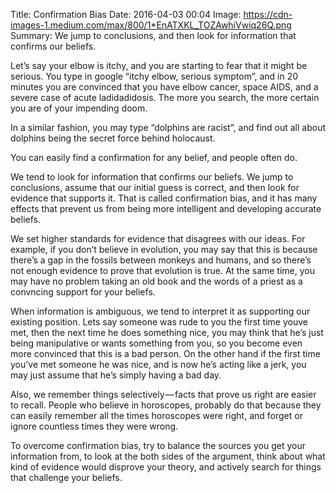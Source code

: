 Title: Confirmation Bias
Date: 2016-04-03 00:04
Image: https://cdn-images-1.medium.com/max/800/1*EnATXKL_TOZAwhiVwiq26Q.png
Summary: We jump to conclusions, and then look for information that confirms our beliefs.

Let’s say your elbow is itchy, and you are starting to fear that it might be serious. You type in google “itchy elbow, serious symptom”, and in 20 minutes you are convinced that you have elbow cancer, space AIDS, and a severe case of acute ladidadidosis. The more you search, the more certain you are of your impending doom.

In a similar fashion, you may type “dolphins are racist”, and find out all about dolphins being the secret force behind holocaust.

You can easily find a confirmation for any belief, and people often do.

We tend to look for information that confirms our beliefs. We jump to conclusions, assume that our initial guess is correct, and then look for evidence that supports it. That is called confirmation bias, and it has many effects that prevent us from being more intelligent and developing accurate beliefs.

We set higher standards for evidence that disagrees with our ideas. For example, if you don’t believe in evolution, you may say that this is because there’s a gap in the fossils between monkeys and humans, and so there’s not enough evidence to prove that evolution is true. At the same time, you may have no problem taking an old book and the words of a priest as a convncing support for your beliefs.

When information is ambiguous, we tend to interpret it as supporting our existing position. Lets say someone was rude to you the first time youve met, then the next time he does something nice, you may think that he’s just being manipulative or wants something from you, so you become even more convinced that this is a bad person. On the other hand if the first time you’ve met someone he was nice, and is now he’s acting like a jerk, you may just assume that he’s simply having a bad day.

Also, we remember things selectively — facts that prove us right are easier to recall. People who believe in horoscopes, probably do that because they can easily remember all the times horoscopes were right, and forget or ignore countless times they were wrong.

To overcome confirmation bias, try to balance the sources you get your information from, to look at the both sides of the argument, think about what kind of evidence would disprove your theory, and actively search for things that challenge your beliefs.

